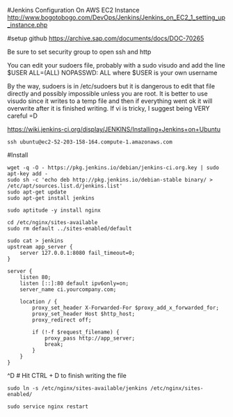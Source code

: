 #Jenkins Configuration
On AWS EC2 Instance
http://www.bogotobogo.com/DevOps/Jenkins/Jenkins_on_EC2_1_setting_up_instance.php

#setup github
https://archive.sap.com/documents/docs/DOC-70265


Be sure to set security group to open ssh and http


You can edit your sudoers file, probably with a sudo visudo and add the line
$USER ALL=(ALL) NOPASSWD: ALL
where $USER is your own username

By the way, sudoers is in /etc/sudoers but it is dangerous to edit that file directly and possibly impossible unless you are root. It is better to use visudo since it writes to a temp file and then if everything went ok it will overwrite after it is finished writing. If vi is tricky, I suggest being VERY careful =D


https://wiki.jenkins-ci.org/display/JENKINS/Installing+Jenkins+on+Ubuntu

```ssh ubuntu@ec2-52-203-158-164.compute-1.amazonaws.com```

#Install
```
wget -q -O - https://pkg.jenkins.io/debian/jenkins-ci.org.key | sudo apt-key add -
sudo sh -c 'echo deb http://pkg.jenkins.io/debian-stable binary/ > /etc/apt/sources.list.d/jenkins.list'
sudo apt-get update
sudo apt-get install jenkins
```

```
sudo aptitude -y install nginx
```
```
cd /etc/nginx/sites-available
sudo rm default ../sites-enabled/default
```
```
sudo cat > jenkins
upstream app_server {
    server 127.0.0.1:8080 fail_timeout=0;
}
```
```
server {
    listen 80;
    listen [::]:80 default ipv6only=on;
    server_name ci.yourcompany.com;

    location / {
        proxy_set_header X-Forwarded-For $proxy_add_x_forwarded_for;
        proxy_set_header Host $http_host;
        proxy_redirect off;

        if (!-f $request_filename) {
            proxy_pass http://app_server;
            break;
        }
    }
}
```
^D # Hit CTRL + D to finish writing the file
```
sudo ln -s /etc/nginx/sites-available/jenkins /etc/nginx/sites-enabled/
```
```
sudo service nginx restart
```